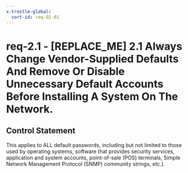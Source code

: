 ```yaml
---
x-trestle-global:
  sort-id: req-02.01
---
```


# req-2.1 - \[REPLACE_ME\] 2.1 Always Change Vendor-Supplied Defaults And Remove Or Disable Unnecessary Default Accounts Before Installing A System On The Network.

## Control Statement

This applies to ALL default passwords, including but not limited to those used by operating systems, software that provides security services, application and system accounts, point-of-sale (POS) terminals, Simple Network Management Protocol (SNMP) community strings, etc.).
